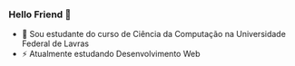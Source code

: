 ### Hello Friend 👋

- 🔭 Sou estudante do curso de Ciência da Computação na Universidade Federal de Lavras
- ⚡ Atualmente estudando Desenvolvimento Web
  

